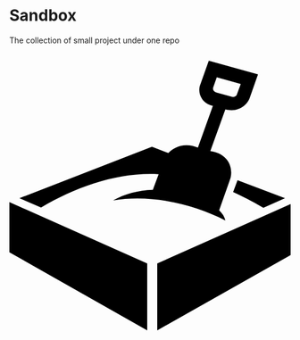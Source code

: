 # Sandbox

The collection of small project under one repo

<svg height="512" width="512" xmlns="http://www.w3.org/2000/svg"><path d="m0 357.7227783 247 140v-120l-247-110zm512-89.981781-247 109.981781v120l247-139.4848328zm-56.8358154 10.1654663 38.7610168-17.1413269-85.0889282-32.2471313-7.8757324 21.2828522c15.5272522 6.8700408 34.0503235 16.6861724 54.2036438 28.105606zm-97.818573-263.6292543-16.092926 45.1839714c-3.5722656 12.4966965 2.8353271 31.6537094 23.4079895 35.6736603l-26.8122559 74.8105469c-21.792511-9.1030426-41.2434082-2.8312988-52.9347229 9.8306732l-29.3911591-11.2871399-237.4623966 92.2401437 38.6854248 16.8948059c63.5622597-37.8819122 138.7563324-64.0265045 210.7644806-59.8922424l-10.43573 28.0362244c-27.3458252.8110809-50.7308655 7.6781158-71.2333374 18.9524841 71.5344849-11.513092 146.0503845 7.610199 201.1564026 35.9378357-1.3308411-6.491394-4.9849548-12.3795471-11.0791931-18.2104187l19.4934082-55.2486572c5.8800964-15.7834625 1.237915-45.6482239-35.2806091-51.0641327l26.9246826-74.5845566c25.2302856 6.3505249 40.2459106-10.0839539 43.7929382-20.9614563l14.6986694-41.8628845zm50.25531 60.6137132c-.7280273 3.0333557-6.0735474 5.5181885-10.3134766 3.6400299l-26.3297119-7.4014206c-5.1257629-2.0163651-7.1122131-5.1521301-5.4601135-9.5854416l6.1880798-17.4722404 42.9526062 12.0121307z"/></svg>